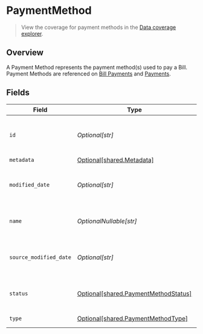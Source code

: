 # PaymentMethod

> View the coverage for payment methods in the <a className="external" href="https://knowledge.codat.io/supported-features/accounting?view=tab-by-data-type&dataType=paymentMethods" target="_blank">Data coverage explorer</a>.

## Overview

A Payment Method represents the payment method(s) used to pay a Bill. Payment Methods are referenced on [Bill Payments](https://docs.codat.io/accounting-api#/schemas/BillPayment) and [Payments](https://docs.codat.io/accounting-api#/schemas/Payment).


## Fields

| Field                                                                              | Type                                                                               | Required                                                                           | Description                                                                        | Example                                                                            |
| ---------------------------------------------------------------------------------- | ---------------------------------------------------------------------------------- | ---------------------------------------------------------------------------------- | ---------------------------------------------------------------------------------- | ---------------------------------------------------------------------------------- |
| `id`                                                                               | *Optional[str]*                                                                    | :heavy_minus_sign:                                                                 | Unique identifier for the payment method.                                          |                                                                                    |
| `metadata`                                                                         | [Optional[shared.Metadata]](../../models/shared/metadata.md)                       | :heavy_minus_sign:                                                                 | N/A                                                                                |                                                                                    |
| `modified_date`                                                                    | *Optional[str]*                                                                    | :heavy_minus_sign:                                                                 | N/A                                                                                | 2022-10-23 00:00:00 +0000 UTC                                                      |
| `name`                                                                             | *OptionalNullable[str]*                                                            | :heavy_minus_sign:                                                                 | Name of the payment method.                                                        |                                                                                    |
| `source_modified_date`                                                             | *Optional[str]*                                                                    | :heavy_minus_sign:                                                                 | N/A                                                                                | 2022-10-23 00:00:00 +0000 UTC                                                      |
| `status`                                                                           | [Optional[shared.PaymentMethodStatus]](../../models/shared/paymentmethodstatus.md) | :heavy_minus_sign:                                                                 | Status of the Payment Method.                                                      |                                                                                    |
| `type`                                                                             | [Optional[shared.PaymentMethodType]](../../models/shared/paymentmethodtype.md)     | :heavy_minus_sign:                                                                 | Method of payment.                                                                 |                                                                                    |